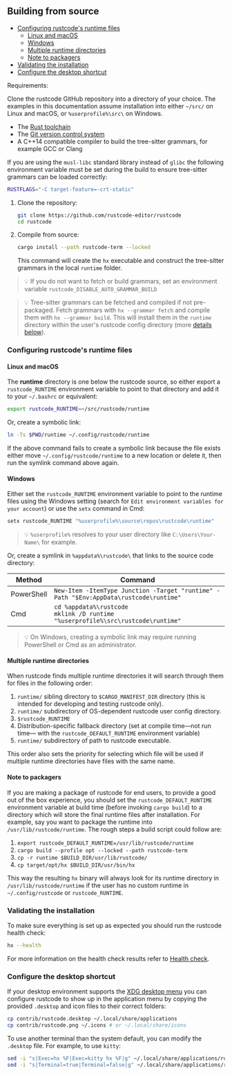 ## Building from source

- [Configuring rustcode's runtime files](#configuring-rustcodes-runtime-files)
  - [Linux and macOS](#linux-and-macos)
  - [Windows](#windows)
  - [Multiple runtime directories](#multiple-runtime-directories)
  - [Note to packagers](#note-to-packagers)
- [Validating the installation](#validating-the-installation)
- [Configure the desktop shortcut](#configure-the-desktop-shortcut)

Requirements:

Clone the rustcode GitHub repository into a directory of your choice. The
examples in this documentation assume installation into either `~/src/` on
Linux and macOS, or `%userprofile%\src\` on Windows.

- The [Rust toolchain](https://www.rust-lang.org/tools/install)
- The [Git version control system](https://git-scm.com/)
- A C++14 compatible compiler to build the tree-sitter grammars, for example GCC or Clang

If you are using the `musl-libc` standard library instead of `glibc` the following environment variable must be set during the build to ensure tree-sitter grammars can be loaded correctly:

```sh
RUSTFLAGS="-C target-feature=-crt-static"
```

1. Clone the repository:

   ```sh
   git clone https://github.com/rustcode-editor/rustcode
   cd rustcode
   ```

2. Compile from source:

   ```sh
   cargo install --path rustcode-term --locked
   ```

   This command will create the `hx` executable and construct the tree-sitter
   grammars in the local `runtime` folder.

> 💡 If you do not want to fetch or build grammars, set an environment variable `rustcode_DISABLE_AUTO_GRAMMAR_BUILD`

> 💡 Tree-sitter grammars can be fetched and compiled if not pre-packaged. Fetch
> grammars with `hx --grammar fetch` and compile them with
> `hx --grammar build`. This will install them in
> the `runtime` directory within the user's rustcode config directory (more
> [details below](#multiple-runtime-directories)).

### Configuring rustcode's runtime files

#### Linux and macOS

The **runtime** directory is one below the rustcode source, so either export a
`rustcode_RUNTIME` environment variable to point to that directory and add it to
your `~/.bashrc` or equivalent:

```sh
export rustcode_RUNTIME=~/src/rustcode/runtime
```

Or, create a symbolic link:

```sh
ln -Ts $PWD/runtime ~/.config/rustcode/runtime
```

If the above command fails to create a symbolic link because the file exists either move `~/.config/rustcode/runtime` to a new location or delete it, then run the symlink command above again.

#### Windows

Either set the `rustcode_RUNTIME` environment variable to point to the runtime files using the Windows setting (search for
`Edit environment variables for your account`) or use the `setx` command in
Cmd:

```sh
setx rustcode_RUNTIME "%userprofile%\source\repos\rustcode\runtime"
```

> 💡 `%userprofile%` resolves to your user directory like
> `C:\Users\Your-Name\` for example.

Or, create a symlink in `%appdata%\rustcode\` that links to the source code directory:

| Method     | Command                                                                                |
| ---------- | -------------------------------------------------------------------------------------- |
| PowerShell | `New-Item -ItemType Junction -Target "runtime" -Path "$Env:AppData\rustcode\runtime"`     |
| Cmd        | `cd %appdata%\rustcode` <br/> `mklink /D runtime "%userprofile%\src\rustcode\runtime"`       |

> 💡 On Windows, creating a symbolic link may require running PowerShell or
> Cmd as an administrator.

#### Multiple runtime directories

When rustcode finds multiple runtime directories it will search through them for files in the
following order:

1. `runtime/` sibling directory to `$CARGO_MANIFEST_DIR` directory (this is intended for
  developing and testing rustcode only).
2. `runtime/` subdirectory of OS-dependent rustcode user config directory.
3. `$rustcode_RUNTIME`
4. Distribution-specific fallback directory (set at compile time—not run time—
   with the `rustcode_DEFAULT_RUNTIME` environment variable)
5. `runtime/` subdirectory of path to rustcode executable.

This order also sets the priority for selecting which file will be used if multiple runtime
directories have files with the same name.

#### Note to packagers

If you are making a package of rustcode for end users, to provide a good out of
the box experience, you should set the `rustcode_DEFAULT_RUNTIME` environment
variable at build time (before invoking `cargo build`) to a directory which
will store the final runtime files after installation. For example, say you want
to package the runtime into `/usr/lib/rustcode/runtime`. The rough steps a build
script could follow are:

1. `export rustcode_DEFAULT_RUNTIME=/usr/lib/rustcode/runtime`
1. `cargo build --profile opt --locked --path rustcode-term`
1. `cp -r runtime $BUILD_DIR/usr/lib/rustcode/`
1. `cp target/opt/hx $BUILD_DIR/usr/bin/hx`

This way the resulting `hx` binary will always look for its runtime directory in
`/usr/lib/rustcode/runtime` if the user has no custom runtime in `~/.config/rustcode`
or `rustcode_RUNTIME`.

### Validating the installation

To make sure everything is set up as expected you should run the rustcode health
check:

```sh
hx --health
```

For more information on the health check results refer to
[Health check](https://github.com/rustcode-editor/rustcode/wiki/Healthcheck).

### Configure the desktop shortcut

If your desktop environment supports the
[XDG desktop menu](https://specifications.freedesktop.org/menu-spec/menu-spec-latest.html)
you can configure rustcode to show up in the application menu by copying the
provided `.desktop` and icon files to their correct folders:

```sh
cp contrib/rustcode.desktop ~/.local/share/applications
cp contrib/rustcode.png ~/.icons # or ~/.local/share/icons
```

To use another terminal than the system default, you can modify the `.desktop`
file. For example, to use `kitty`:

```sh
sed -i "s|Exec=hx %F|Exec=kitty hx %F|g" ~/.local/share/applications/rustcode.desktop
sed -i "s|Terminal=true|Terminal=false|g" ~/.local/share/applications/rustcode.desktop
```
